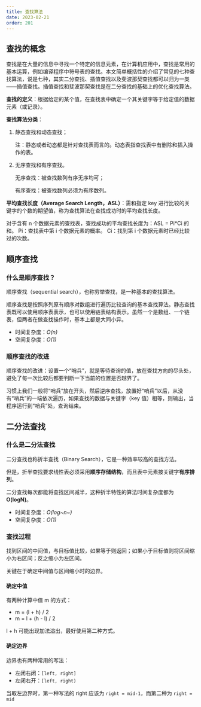 ```yaml
---
title: 查找算法
date: 2023-02-21
order: 201
---
```


## 查找的概念

查找是在大量的信息中寻找一个特定的信息元素，在计算机应用中，查找是常用的基本运算，例如编译程序中符号表的查找。本文简单概括性的介绍了常见的七种查找算法，说是七种，其实二分查找、插值查找以及斐波那契查找都可以归为一类——插值查找。插值查找和斐波那契查找是在二分查找的基础上的优化查找算法。

**查找的定义**：根据给定的某个值，在查找表中确定一个其关键字等于给定值的数据元素（或记录）。

**查找算法分类**：

1. 静态查找和动态查找；

    注：静态或者动态都是针对查找表而言的。动态表指查找表中有删除和插入操作的表。

2. 无序查找和有序查找。

    无序查找：被查找数列有序无序均可；

    有序查找：被查找数列必须为有序数列。

**平均查找长度（Average Search Length，ASL）**：需和指定 key 进行比较的关键字的个数的期望值，称为查找算法在查找成功时的平均查找长度。
  
对于含有 n 个数据元素的查找表，查找成功的平均查找长度为：ASL = Pi*Ci 的和。
  Pi：查找表中第 i 个数据元素的概率。
  Ci：找到第 i 个数据元素时已经比较过的次数。

## 顺序查找

### 什么是顺序查找？

顺序查找（sequential search），也称穷举查找，是一种基本的查找算法。

顺序查找是按照序列原有顺序对数组进行遍历比较查询的基本查找算法。静态查找表既可以使用顺序表表示，也可以使用链表结构表示。虽然一个是数组、一个链表，但两者在做查找操作时，基本上都是大同小异。

- 时间复杂度：*O(n)*
- 空间复杂度：*O(1)*

### 顺序查找的改进

顺序查找的改进：设置一个“哨兵”，就是等待查询的值，放在查找方向的尽头处，避免了每一次比较后都要判断一下当前的位置是否越界了。

习惯上我们一般将“哨兵”放在开头，然后逆序查找，放置好“哨兵”以后，从没有“哨兵”的一端依次遍历，如果查找的数据与关键字（key 值）相等，则输出，当程序运行到“哨兵”处，查询结束。

## 二分法查找

### 什么是二分法查找

二分查找也称折半查找（Binary Search），它是一种效率较高的查找方法。

但是，折半查找要求线性表必须采用**顺序存储结构**，而且表中元素按关键字**有序排列**。

二分查找每次都能将查找区间减半，这种折半特性的算法时间复杂度都为 **O(logN)**。

- 时间复杂度：*O(log~n~)*
- 空间复杂度：*O(1)*

### 查找过程

找到区间的中间值，与目标值比较，如果等于则返回；如果小于目标值则将区间缩小为右区间；反之缩小为左区间。

关键在于确定中间值与区间缩小时的边界。

#### 确定中值

有两种计算中值 m 的方式：

- m = (l + h) / 2
- m = l + (h - l) / 2

l + h 可能出现加法溢出，最好使用第二种方式。

#### 确定边界

边界也有两种常用的写法：

- 左闭右闭：`[left, right]`
- 左闭右开：`[left, right)`

当取左边界时，第一种写法的 right 应该为 `right = mid-1`，而第二种为 `right = mid`
